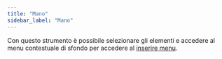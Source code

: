 ```yaml
---
title: "Mano"
sidebar_label: "Mano"
---
```



Con questo strumento è possibile selezionare gli elementi e accedere al menu contestuale di sfondo per accedere al [inserire menu](../insert).
